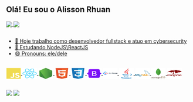 ## Olá! Eu sou o Alisson Rhuan 

<div>
  <a href="https://github.com/alissonrhuant3" target="_blank"/>
  <picture>
  <source
    srcset="https://github-readme-stats.vercel.app/api?username=alissonrhuant3&show_icons=true&theme=dark"
    media="(prefers-color-scheme: dark)"
  />
  <source
    srcset="https://github-readme-stats.vercel.app/api?username=alissonrhuant3&show_icons=true"
    media="(prefers-color-scheme: light), (prefers-color-scheme: no-preference)"
  />
  <img height=200 align="center" src="https://github-readme-stats.vercel.app/api?username=alissonrhuant3&show_icons=true" /> 
</picture>
    <img height=200 align="center" src="https://github-readme-stats.vercel.app/api/top-langs/?username=alissonrhuant3&layout=compact&theme=dark" /> 
</div>

##

- 🔭 Hoje trabalho como desenvolvedor fullstack e atuo em cybersecurity
- 🌱 Estudando NodeJS\ReactJS
- 😄 Pronouns: ele/dele

<div style="display: inline_block"><br>
  <img align="center" alt="Alisson-Js" height="30" width="40" src="https://raw.githubusercontent.com/devicons/devicon/master/icons/javascript/javascript-plain.svg">
  <img align="center" alt="Alisson-React" height="30" width="40" src="https://raw.githubusercontent.com/devicons/devicon/master/icons/react/react-original.svg">
  <img align="center" alt="Alisson-Node" height="30" width="40" src="https://raw.githubusercontent.com/devicons/devicon/master/icons/nodejs/nodejs-original.svg">
  <img align="center" alt="Alisson-HTML" height="30" width="40" src="https://raw.githubusercontent.com/devicons/devicon/master/icons/html5/html5-original.svg">
  <img align="center" alt="Alisson-CSS" height="30" width="40" src="https://raw.githubusercontent.com/devicons/devicon/master/icons/css3/css3-original.svg">
  <img align="center" alt="Alisson-Bootstrap" height="30" width="40" src="https://raw.githubusercontent.com/devicons/devicon/master/icons/bootstrap/bootstrap-original.svg">
  <img align="center" alt="Alisson-Antdesign" height="30" width="40" src="https://raw.githubusercontent.com/devicons/devicon/master/icons/antdesign/antdesign-original-wordmark.svg">
  <img align="center" alt="Alisson-java" height="30" width="40" src="https://raw.githubusercontent.com/devicons/devicon/master/icons/java/java-original.svg">
  <img align="center" alt="Alisson-Mysql" height="30" width="40" src="https://raw.githubusercontent.com/devicons/devicon/master/icons/mysql/mysql-original-wordmark.svg">
  <img align="center" alt="Alisson-MongoDB" height="30" width="40" src="https://raw.githubusercontent.com/devicons/devicon/master/icons/mongodb/mongodb-original-wordmark.svg">
  <img align="center" alt="Alisson-Mongoose" height="30" width="40" src="https://raw.githubusercontent.com/devicons/devicon/master/icons/mongoose/mongoose-original-wordmark.svg">
</div>

  ##

<div>
  <a href = "mailto:alissonrhuant3@gmail.com"><img src="https://img.shields.io/badge/-Gmail-%23333?style=for-the-badge&logo=gmail&logoColor=white" target="_blank"></a>
  <a href="https://www.linkedin.com/in/alisson-rhuan-80b900249/" target="_blank"><img src="https://img.shields.io/badge/-LinkedIn-%230077B5?style=for-the-badge&logo=linkedin&logoColor=white" target="_blank"></a> 
</div>

  



